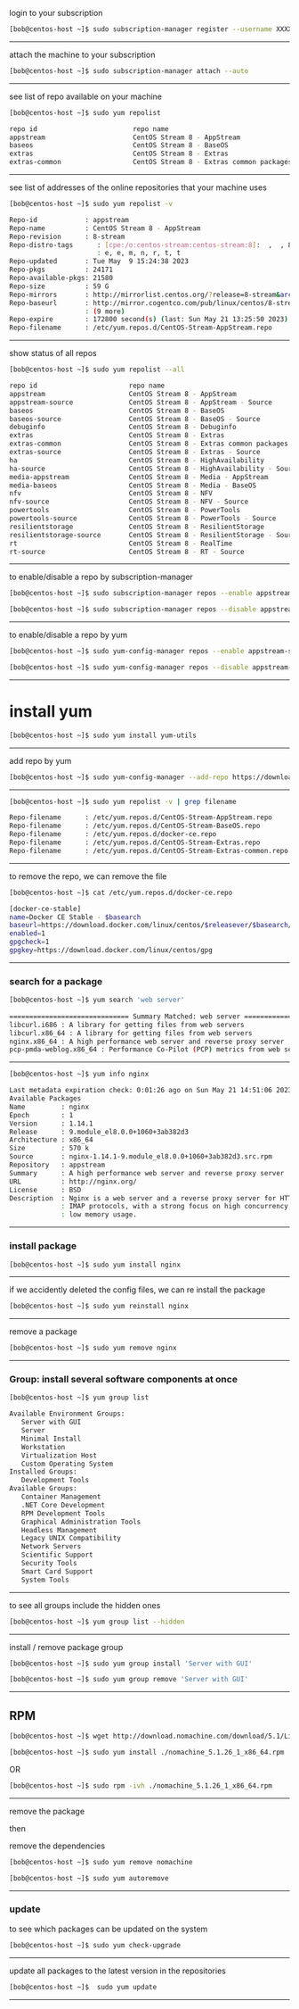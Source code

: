 


login to your subscription

```bash
[bob@centos-host ~]$ sudo subscription-manager register --username XXXXXXX --password YYYYYYY
```

________________________________________________________________________________________________


attach the machine to your subscription

```bash
[bob@centos-host ~]$ sudo subscription-manager attach --auto
```

________________________________________________________________________________________________


see list of repo available on your machine

```bash
[bob@centos-host ~]$ sudo yum repolist

repo id                        repo name
appstream                      CentOS Stream 8 - AppStream
baseos                         CentOS Stream 8 - BaseOS
extras                         CentOS Stream 8 - Extras
extras-common                  CentOS Stream 8 - Extras common packages
```

________________________________________________________________________________________________


see list of addresses of the online repositories that your machine uses


```bash
[bob@centos-host ~]$ sudo yum repolist -v

Repo-id            : appstream
Repo-name          : CentOS Stream 8 - AppStream
Repo-revision      : 8-stream
Repo-distro-tags      : [cpe:/o:centos-stream:centos-stream:8]:  ,  , 8, C, O, S, S, a,
                      : e, e, m, n, r, t, t
Repo-updated       : Tue May  9 15:24:38 2023
Repo-pkgs          : 24171
Repo-available-pkgs: 21580
Repo-size          : 59 G
Repo-mirrors       : http://mirrorlist.centos.org/?release=8-stream&arch=x86_64&repo=AppStream&infra=stock
Repo-baseurl       : http://mirror.cogentco.com/pub/linux/centos/8-stream/AppStream/x86_64/os/
                   : (9 more)
Repo-expire        : 172800 second(s) (last: Sun May 21 13:25:50 2023)
Repo-filename      : /etc/yum.repos.d/CentOS-Stream-AppStream.repo
```

________________________________________________________________________________________________


show status of all repos

```bash
[bob@centos-host ~]$ sudo yum repolist --all

repo id                       repo name                                          status
appstream                     CentOS Stream 8 - AppStream                        enabled
appstream-source              CentOS Stream 8 - AppStream - Source               disabled
baseos                        CentOS Stream 8 - BaseOS                           enabled
baseos-source                 CentOS Stream 8 - BaseOS - Source                  disabled
debuginfo                     CentOS Stream 8 - Debuginfo                        disabled
extras                        CentOS Stream 8 - Extras                           enabled
extras-common                 CentOS Stream 8 - Extras common packages           enabled
extras-source                 CentOS Stream 8 - Extras - Source                  disabled
ha                            CentOS Stream 8 - HighAvailability                 disabled
ha-source                     CentOS Stream 8 - HighAvailability - Source        disabled
media-appstream               CentOS Stream 8 - Media - AppStream                disabled
media-baseos                  CentOS Stream 8 - Media - BaseOS                   disabled
nfv                           CentOS Stream 8 - NFV                              disabled
nfv-source                    CentOS Stream 8 - NFV - Source                     disabled
powertools                    CentOS Stream 8 - PowerTools                       disabled
powertools-source             CentOS Stream 8 - PowerTools - Source              disabled
resilientstorage              CentOS Stream 8 - ResilientStorage                 disabled
resilientstorage-source       CentOS Stream 8 - ResilientStorage - Source        disabled
rt                            CentOS Stream 8 - RealTime                         disabled
rt-source                     CentOS Stream 8 - RT - Source                      disabled
```

________________________________________________________________________________________________


to enable/disable a repo by subscription-manager

```bash
[bob@centos-host ~]$ sudo subscription-manager repos --enable appstream-source
```

```bash
[bob@centos-host ~]$ sudo subscription-manager repos --disable appstream-source
```

________________________________________________________________________________________________


to enable/disable a repo by yum

```bash
[bob@centos-host ~]$ sudo yum-config-manager repos --enable appstream-source
```

```bash
[bob@centos-host ~]$ sudo yum-config-manager repos --disable appstream-source
```

________________________________________________________________________________________________


# install yum

```bash
[bob@centos-host ~]$ sudo yum install yum-utils
```

________________________________________________________________________________________________


add repo by yum

```bash
[bob@centos-host ~]$ sudo yum-config-manager --add-repo https://download.docker.com/linux/centos/docker-ce.repo
```

________________________________________________________________________________________________



```bash
[bob@centos-host ~]$ sudo yum repolist -v | grep filename

Repo-filename      : /etc/yum.repos.d/CentOS-Stream-AppStream.repo
Repo-filename      : /etc/yum.repos.d/CentOS-Stream-BaseOS.repo
Repo-filename      : /etc/yum.repos.d/docker-ce.repo
Repo-filename      : /etc/yum.repos.d/CentOS-Stream-Extras.repo
Repo-filename      : /etc/yum.repos.d/CentOS-Stream-Extras-common.repo
```

________________________________________________________________________________________________


to remove the repo, we can remove the file

```bash
[bob@centos-host ~]$ cat /etc/yum.repos.d/docker-ce.repo

[docker-ce-stable]
name=Docker CE Stable - $basearch
baseurl=https://download.docker.com/linux/centos/$releasever/$basearch/stable
enabled=1
gpgcheck=1
gpgkey=https://download.docker.com/linux/centos/gpg
```

________________________________________________________________________________________________


### search for a package

```bash
[bob@centos-host ~]$ yum search 'web server'
  
============================== Summary Matched: web server ==============================
libcurl.i686 : A library for getting files from web servers
libcurl.x86_64 : A library for getting files from web servers
nginx.x86_64 : A high performance web server and reverse proxy server
pcp-pmda-weblog.x86_64 : Performance Co-Pilot (PCP) metrics from web server logs
```

________________________________________________________________________________________________




```bash
[bob@centos-host ~]$ yum info nginx

Last metadata expiration check: 0:01:26 ago on Sun May 21 14:51:06 2023.
Available Packages
Name         : nginx
Epoch        : 1
Version      : 1.14.1
Release      : 9.module_el8.0.0+1060+3ab382d3
Architecture : x86_64
Size         : 570 k
Source       : nginx-1.14.1-9.module_el8.0.0+1060+3ab382d3.src.rpm
Repository   : appstream
Summary      : A high performance web server and reverse proxy server
URL          : http://nginx.org/
License      : BSD
Description  : Nginx is a web server and a reverse proxy server for HTTP, SMTP, POP3 and
             : IMAP protocols, with a strong focus on high concurrency, performance and
             : low memory usage.
```

________________________________________________________________________________________________


### install package

```bash
[bob@centos-host ~]$ sudo yum install nginx
```

________________________________________________________________________________________________


if we accidently deleted the config files, we can re install the package

```bash
[bob@centos-host ~]$ sudo yum reinstall nginx
```

________________________________________________________________________________________________


remove a package

```bash
[bob@centos-host ~]$ sudo yum remove nginx
```

________________________________________________________________________________________________


### Group: install several software components at once

```bash
[bob@centos-host ~]$ yum group list

Available Environment Groups:
   Server with GUI
   Server
   Minimal Install
   Workstation
   Virtualization Host
   Custom Operating System
Installed Groups:
   Development Tools
Available Groups:
   Container Management
   .NET Core Development
   RPM Development Tools
   Graphical Administration Tools
   Headless Management
   Legacy UNIX Compatibility
   Network Servers
   Scientific Support
   Security Tools
   Smart Card Support
   System Tools
```

________________________________________________________________________________________________


to see all groups include the hidden ones

```bash
[bob@centos-host ~]$ yum group list --hidden
```

________________________________________________________________________________________________


install / remove package group

```bash
[bob@centos-host ~]$ sudo yum group install 'Server with GUI'
```

```bash
[bob@centos-host ~]$ sudo yum group remove 'Server with GUI'
```

________________________________________________________________________________________________


## RPM

```bash
[bob@centos-host ~]$ wget http://download.nomachine.com/download/5.1/Linux/nomachine_5.1.26_1_x86_64.rpm
```



```bash
[bob@centos-host ~]$ sudo yum install ./nomachine_5.1.26_1_x86_64.rpm
```

OR


```bash
[bob@centos-host ~]$ sudo rpm -ivh ./nomachine_5.1.26_1_x86_64.rpm
```


________________________________________________________________________________________________


remove the package 

then

remove the dependencies

```bash
[bob@centos-host ~]$ sudo yum remove nomachine
```


```bash
[bob@centos-host ~]$ sudo yum autoremove
```


________________________________________________________________________________________________


### update

to see which packages can be updated on the system

```bash
[bob@centos-host ~]$ sudo yum check-upgrade
```

________________________________________________________________________________________________


update all packages to the latest version in the repositories

```bash
[bob@centos-host ~]$  sudo yum update
```

________________________________________________________________________________________________
